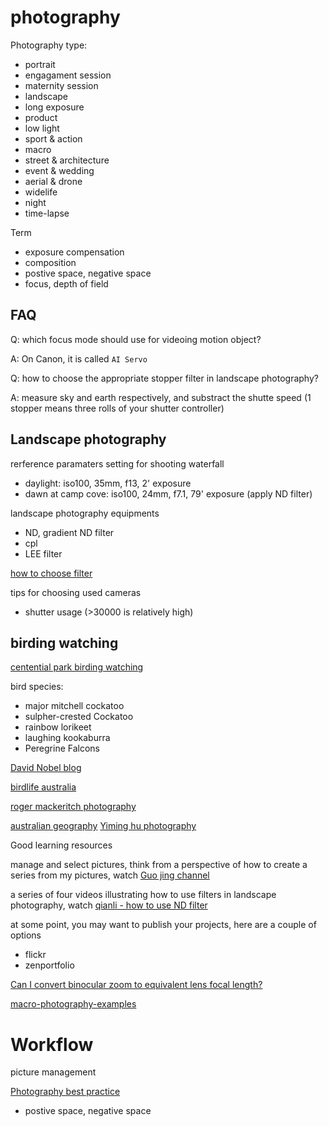 # photography

Photography type:
- portrait
 - engagament session
 - maternity session
- landscape
- long exposure
- product
- low light
- sport & action
- macro
- street & architecture
- event & wedding
- aerial & drone
- widelife
- night
- time-lapse

Term
- exposure compensation
- composition
- postive space, negative space
- focus, depth of field

## FAQ

Q: which focus mode should use for videoing motion object?

A: On Canon, it is called `AI Servo`

Q: how to choose the appropriate stopper filter in landscape photography?

A: measure sky and earth respectively, and substract the shutte speed (1 stopper means three rolls of your shutter controller) 

## Landscape photography

rerference paramaters setting for shooting waterfall

- daylight: iso100, 35mm, f13, 2' exposure
- dawn at camp cove: iso100, 24mm, f7.1, 79' exposure (apply ND filter)

landscape photography equipments
- ND, gradient ND filter
- cpl
- LEE filter

[how to choose filter](https://zhuanlan.zhihu.com/p/35561200)

tips for choosing used cameras

- shutter usage (>30000 is relatively high)

## birding watching

[centential park birding watching](https://www.centennialparklands.com.au/visit/things-to-see-and-do/birdwatching/bird-spotting-challenge)

bird species:
- major mitchell cockatoo
- sulpher-crested Cockatoo
- rainbow lorikeet
- laughing kookaburra
- Peregrine Falcons

[David Nobel blog](http://www.david-noble.net/blog/?tag=orchids)

[birdlife australia](http://www.birdlife.org.au/bird-profile/welcome-swallow)

[roger mackeritch photography](https://www.rogermackertichphotography.com/)

[australian geography](https://www.australiangeographic.com.au/topics/wildlife/2017/02/guide-to-bird-watching-in-sydney/)
[Yiming hu photography](http://majestic-nature.com/)

Good learning resources

manage and select pictures, think from a perspective of how to create a series from my pictures, watch [Guo jing channel](https://www.youtube.com/watch?v=mZLFGamhpBI)

a series of four videos illustrating how to use filters in landscape photography, watch [qianli - how to use ND filter](https://www.youtube.com/watch?v=H1B5Jut96tc)

at some point, you may want to publish your projects, here are a couple of options
- flickr
- zenportfolio

[Can I convert binocular zoom to equivalent lens focal length?](https://photo.stackexchange.com/questions/87917/can-i-convert-binocular-zoom-to-equivalent-lens-focal-length)

[macro-photography-examples](https://www.thephotoargus.com/beautiful-examples-of-macro-photography/)

# Workflow 

picture management

[Photography best practice](https://www.dpbestflow.org/links/36)
- postive space, negative space




